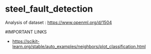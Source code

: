 # steel_fault_detection
Analysis of dataset : https://www.openml.org/d/1504


#IMPORTANT LINKS
- https://scikit-learn.org/stable/auto_examples/neighbors/plot_classification.html
